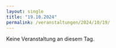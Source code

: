 ```yaml
---
layout: single
title: "19.10.2024"
permalink: /veranstaltungen/2024/10/19/
---
```


Keine Veranstaltung an diesem Tag.

